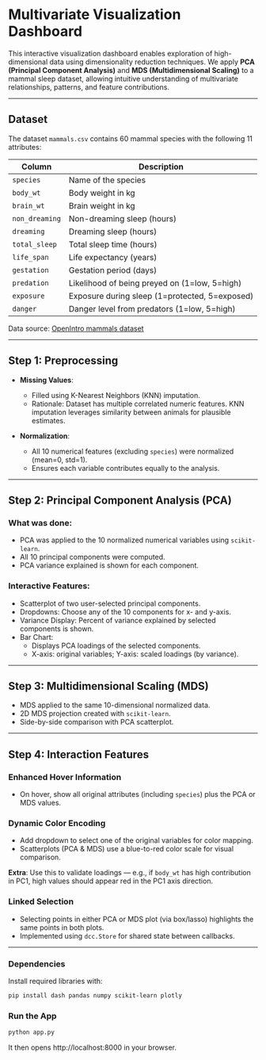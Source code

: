 # Multivariate Visualization Dashboard
This interactive visualization dashboard enables exploration of high-dimensional data using dimensionality reduction techniques. We apply **PCA (Principal Component Analysis)** and **MDS (Multidimensional Scaling)** to a mammal sleep dataset, allowing intuitive understanding of multivariate relationships, patterns, and feature contributions.

---

## Dataset

The dataset `mammals.csv` contains 60 mammal species with the following 11 attributes:

| Column        | Description |
|---------------|-------------|
| `species`     | Name of the species |
| `body_wt`     | Body weight in kg |
| `brain_wt`    | Brain weight in kg |
| `non_dreaming`| Non-dreaming sleep (hours) |
| `dreaming`    | Dreaming sleep (hours) |
| `total_sleep` | Total sleep time (hours) |
| `life_span`   | Life expectancy (years) |
| `gestation`   | Gestation period (days) |
| `predation`   | Likelihood of being preyed on (1=low, 5=high) |
| `exposure`    | Exposure during sleep (1=protected, 5=exposed) |
| `danger`      | Danger level from predators (1=low, 5=high) |

Data source: [OpenIntro mammals dataset](https://www.openintro.org/data/index.php?data=mammals)

---

## Step 1: Preprocessing

- **Missing Values**:
  - Filled using K-Nearest Neighbors (KNN) imputation.
  - Rationale: Dataset has multiple correlated numeric features. KNN imputation leverages similarity between animals for plausible estimates.

- **Normalization**:
  - All 10 numerical features (excluding `species`) were normalized (mean=0, std=1).
  - Ensures each variable contributes equally to the analysis.

---

## Step 2: Principal Component Analysis (PCA)

### What was done:

- PCA was applied to the 10 normalized numerical variables using `scikit-learn`.
- All 10 principal components were computed.
- PCA variance explained is shown for each component.

### Interactive Features:

- Scatterplot of two user-selected principal components.
- Dropdowns: Choose any of the 10 components for x- and y-axis.
- Variance Display: Percent of variance explained by selected components is shown.
- Bar Chart:
  - Displays PCA loadings of the selected components.
  - X-axis: original variables; Y-axis: scaled loadings (by variance).

---

## Step 3: Multidimensional Scaling (MDS)

- MDS applied to the same 10-dimensional normalized data.
- 2D MDS projection created with `scikit-learn`.
- Side-by-side comparison with PCA scatterplot.

---

## Step 4: Interaction Features

### Enhanced Hover Information

- On hover, show all original attributes (including `species`) plus the PCA or MDS values.

### Dynamic Color Encoding

- Add dropdown to select one of the original variables for color mapping.
- Scatterplots (PCA & MDS) use a blue-to-red color scale for visual comparison.

**Extra**: Use this to validate loadings — e.g., if `body_wt` has high contribution in PC1, high values should appear red in the PC1 axis direction.

### Linked Selection
- Selecting points in either PCA or MDS plot (via box/lasso) highlights the same points in both plots.
- Implemented using `dcc.Store` for shared state between callbacks.

---

### Dependencies

Install required libraries with:

```bash
pip install dash pandas numpy scikit-learn plotly
```

### Run the App
```bash
python app.py
```

It then opens http://localhost:8000 in your browser.
